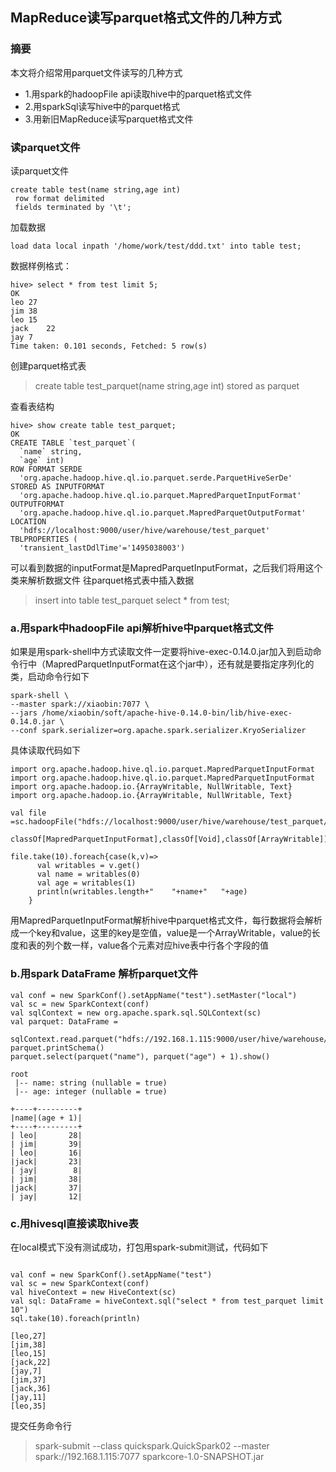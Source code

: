 ## MapReduce读写parquet格式文件的几种方式

### 摘要

本文将介绍常用parquet文件读写的几种方式

- 1.用spark的hadoopFile api读取hive中的parquet格式文件
- 2.用sparkSql读写hive中的parquet格式
- 3.用新旧MapReduce读写parquet格式文件

### 读parquet文件

读parquet文件
```
create table test(name string,age int) 
 row format delimited
 fields terminated by '\t';
```

加载数据

```
load data local inpath '/home/work/test/ddd.txt' into table test;
```
数据样例格式：
```
hive> select * from test limit 5; 
OK
leo 27
jim 38
leo 15
jack    22
jay 7
Time taken: 0.101 seconds, Fetched: 5 row(s)
```
创建parquet格式表

> create table test_parquet(name string,age int) stored as parquet

查看表结构

```
hive> show create table test_parquet;
OK
CREATE TABLE `test_parquet`(
  `name` string, 
  `age` int)
ROW FORMAT SERDE 
  'org.apache.hadoop.hive.ql.io.parquet.serde.ParquetHiveSerDe'
STORED AS INPUTFORMAT 
  'org.apache.hadoop.hive.ql.io.parquet.MapredParquetInputFormat'
OUTPUTFORMAT 
  'org.apache.hadoop.hive.ql.io.parquet.MapredParquetOutputFormat'
LOCATION
  'hdfs://localhost:9000/user/hive/warehouse/test_parquet'
TBLPROPERTIES (
  'transient_lastDdlTime'='1495038003')

```

可以看到数据的inputFormat是MapredParquetInputFormat，之后我们将用这个类来解析数据文件
往parquet格式表中插入数据

> insert into table test_parquet select * from test;

### a.用spark中hadoopFile api解析hive中parquet格式文件

如果是用spark-shell中方式读取文件一定要将hive-exec-0.14.0.jar加入到启动命令行中（MapredParquetInputFormat在这个jar中），还有就是要指定序列化的类，启动命令行如下

```
spark-shell \
--master spark://xiaobin:7077 \
--jars /home/xiaobin/soft/apache-hive-0.14.0-bin/lib/hive-exec-0.14.0.jar \
--conf spark.serializer=org.apache.spark.serializer.KryoSerializer
```

具体读取代码如下

```
import org.apache.hadoop.hive.ql.io.parquet.MapredParquetInputFormat
import org.apache.hadoop.hive.ql.io.parquet.MapredParquetInputFormat
import org.apache.hadoop.io.{ArrayWritable, NullWritable, Text}
import org.apache.hadoop.io.{ArrayWritable, NullWritable, Text}

val file =sc.hadoopFile("hdfs://localhost:9000/user/hive/warehouse/test_parquet/000000_0",
     classOf[MapredParquetInputFormat],classOf[Void],classOf[ArrayWritable])

file.take(10).foreach{case(k,v)=>
      val writables = v.get()
      val name = writables(0)
      val age = writables(1)
      println(writables.length+"    "+name+"   "+age)
    }

```

用MapredParquetInputFormat解析hive中parquet格式文件，每行数据将会解析成一个key和value，这里的key是空值，value是一个ArrayWritable，value的长度和表的列个数一样，value各个元素对应hive表中行各个字段的值

### b.用spark DataFrame 解析parquet文件

```
val conf = new SparkConf().setAppName("test").setMaster("local")
val sc = new SparkContext(conf)
val sqlContext = new org.apache.spark.sql.SQLContext(sc)
val parquet: DataFrame =
     sqlContext.read.parquet("hdfs://192.168.1.115:9000/user/hive/warehouse/test_parquet")
parquet.printSchema()
parquet.select(parquet("name"), parquet("age") + 1).show()
 
root
 |-- name: string (nullable = true)
 |-- age: integer (nullable = true)
 
+----+---------+
|name|(age + 1)|
+----+---------+
| leo|       28|
| jim|       39|
| leo|       16|
|jack|       23|
| jay|        8|
| jim|       38|
|jack|       37|
| jay|       12|

```

### c.用hivesql直接读取hive表

在local模式下没有测试成功，打包用spark-submit测试，代码如下

```

val conf = new SparkConf().setAppName("test")
val sc = new SparkContext(conf)
val hiveContext = new HiveContext(sc)
val sql: DataFrame = hiveContext.sql("select * from test_parquet limit 10")
sql.take(10).foreach(println)
 
[leo,27]                                                                        
[jim,38]
[leo,15]
[jack,22]
[jay,7]
[jim,37]
[jack,36]
[jay,11]
[leo,35]

```

提交任务命令行

> spark-submit --class quickspark.QuickSpark02 --master spark://192.168.1.115:7077 sparkcore-1.0-SNAPSHOT.jar









